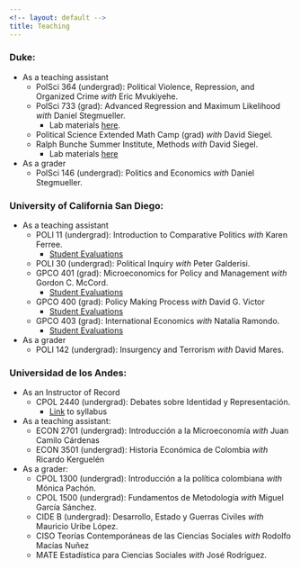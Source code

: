 ```yaml
---
<!-- layout: default -->
title: Teaching
---
```


### Duke:
  - As a teaching assistant
    - PolSci 364 (undergrad): Political Violence, Repression, and Organized Crime *with* Eric Mvukiyehe.
    - PolSci 733 (grad): Advanced Regression and Maximum Likelihood *with* Daniel Stegmueller.
        - Lab materials [here](https://github.com/sanmavicha/MLE_Lab).
    - Political Science Extended Math Camp (grad) *with* David Siegel.
    - Ralph Bunche Summer Institute, Methods *with* David Siegel.
        - Lab materials [here](https://github.com/sanmavicha/RBSI)
  - As a grader
    - PolSci 146 (undergrad): Politics and Economics *with* Daniel Stegmueller.

### University of California San Diego:
  - As a teaching assistant
    - POLI 11 (undergrad): Introduction to Comparative Politics *with* Karen Ferree.
        - [Student Evaluations](https://www.dropbox.com/s/p7o6fi1ycdfvv87/Evaluation%20Results%20_%20Intro%20Comp%20Pol.pdf?dl=0)
    - POLI 30 (undergrad): Political Inquiry *with* Peter Galderisi.
    - GPCO 401 (grad): Microeconomics for Policy and Management *with* Gordon C. McCord.
        - [Student Evaluations](https://www.dropbox.com/s/vz1u7dz69uulsgd/Evaluation%20Results%20_%20Micro.pdf?dl=0)
    - GPCO 400 (grad): Policy Making Process *with* David G. Victor
        - [Student Evaluations](https://www.dropbox.com/s/u4qk9623vcrlo3g/Evaluation%20Results%20_%20PMP.pdf?dl=0)
    - GPCO 403 (grad): International Economics *with* Natalia Ramondo.
        - [Student Evaluations](https://www.dropbox.com/s/hladsqqd7fj3tkd/Evaluation%20Results%20_%20Inal_Econ.pdf?dl=0)
  - As a grader
    - POLI 142 (undergrad): Insurgency and Terrorism *with* David Mares.

### Universidad de los Andes:
  - As an Instructor of Record
    - CPOL 2440 (undergrad): Debates sobre Identidad y Representación.
      - [Link](https://www.dropbox.com/s/gcvriz5y927hwso/Programa%20Identidad%2C%20Representaci%C3%B3n%20y%20Congreso.pdf?dl=0) to syllabus
  - As a teaching assistant:
    - ECON 2701 (undergrad): Introducción a la Microeconomía *with* Juan Camilo Cárdenas
    - ECON 3501 (undergrad): Historia Económica de Colombia *with* Ricardo Kerguelén
  - As a grader:
    - CPOL 1300 (undergrad): Introducción a la política colombiana *with* Mónica Pachón.
    - CPOL 1500 (undergrad): Fundamentos de Metodología *with* Miguel García Sánchez.
    - CIDE B (undergrad): Desarrollo, Estado y Guerras Civiles *with* Mauricio Uribe López.
    - CISO Teorías Contemporáneas de las Ciencias Sociales *with* Rodolfo Macías Nuñez
    - MATE Estadística para Ciencias Sociales *with* José Rodríguez.

